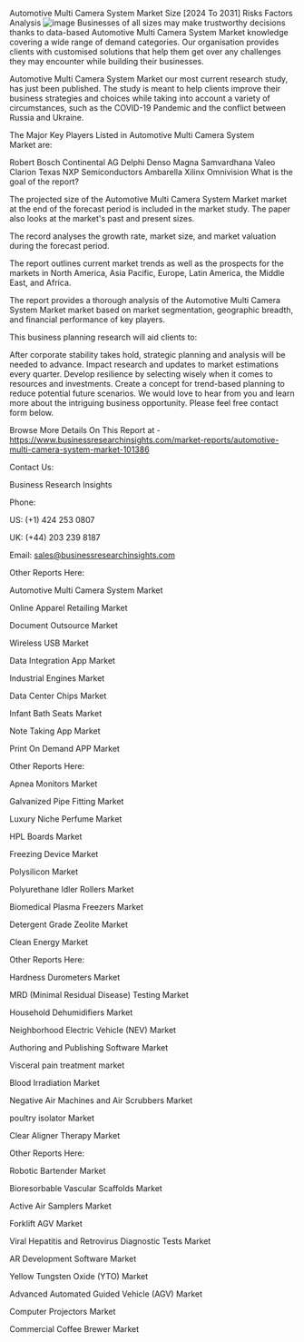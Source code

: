Automotive Multi Camera System Market Size [2024 To 2031] Risks Factors Analysis
![image](https://github.com/austinoscar055/Photofinishing-Services-Market-Size-2024-To-2031-Industry-Trends-and-Challenges-till-2031/assets/125242797/0bafe69d-77cc-4f2b-b8b9-b0ed616e1fe9)
Businesses of all sizes may make trustworthy decisions thanks to data-based Automotive Multi Camera System Market knowledge covering a wide range of demand categories. Our organisation provides clients with customised solutions that help them get over any challenges they may encounter while building their businesses.

Automotive Multi Camera System Market our most current research study, has just been published. The study is meant to help clients improve their business strategies and choices while taking into account a variety of circumstances, such as the COVID-19 Pandemic and the conflict between Russia and Ukraine.

The Major Key Players Listed in Automotive Multi Camera System Market are:

Robert Bosch
Continental AG
Delphi
Denso
Magna
Samvardhana
Valeo
Clarion
Texas
NXP Semiconductors
Ambarella
Xilinx
Omnivision
What is the goal of the report?

The projected size of the Automotive Multi Camera System Market market at the end of the forecast period is included in the market study. The paper also looks at the market's past and present sizes. 

The record analyses the growth rate, market size, and market valuation during the forecast period.

The report outlines current market trends as well as the prospects for the markets in North America, Asia Pacific, Europe, Latin America, the Middle East, and Africa.

The report provides a thorough analysis of the Automotive Multi Camera System Market market based on market segmentation, geographic breadth, and financial performance of key players.

This business planning research will aid clients to:

After corporate stability takes hold, strategic planning and analysis will be needed to advance.
Impact research and updates to market estimations every quarter.
Develop resilience by selecting wisely when it comes to resources and investments.
Create a concept for trend-based planning to reduce potential future scenarios.
We would love to hear from you and learn more about the intriguing business opportunity. Please feel free contact form below.

Browse More Details On This Report at - https://www.businessresearchinsights.com/market-reports/automotive-multi-camera-system-market-101386

Contact Us: 

Business Research Insights

Phone:

US: (+1) 424 253 0807

UK: (+44) 203 239 8187

Email: sales@businessresearchinsights.com

Other Reports Here:

Automotive Multi Camera System Market

Online Apparel Retailing Market

Document Outsource Market

Wireless USB Market

Data Integration App Market

Industrial Engines Market

Data Center Chips Market

Infant Bath Seats Market

Note Taking App Market

Print On Demand APP Market

Other Reports Here:

Apnea Monitors Market

Galvanized Pipe Fitting Market

Luxury Niche Perfume Market

HPL Boards Market

Freezing Device Market

Polysilicon Market

Polyurethane Idler Rollers Market

Biomedical Plasma Freezers Market

Detergent Grade Zeolite Market

Clean Energy Market

Other Reports Here:

Hardness Durometers Market

MRD (Minimal Residual Disease) Testing Market

Household Dehumidifiers Market

Neighborhood Electric Vehicle (NEV) Market

Authoring and Publishing Software Market

Visceral pain treatment market

Blood Irradiation Market

Negative Air Machines and Air Scrubbers Market

poultry isolator Market

Clear Aligner Therapy Market

Other Reports Here:

Robotic Bartender Market

Bioresorbable Vascular Scaffolds Market

Active Air Samplers Market

Forklift AGV Market

Viral Hepatitis and Retrovirus Diagnostic Tests Market

AR Development Software Market

Yellow Tungsten Oxide (YTO) Market

Advanced Automated Guided Vehicle (AGV) Market

Computer Projectors Market

Commercial Coffee Brewer Market
